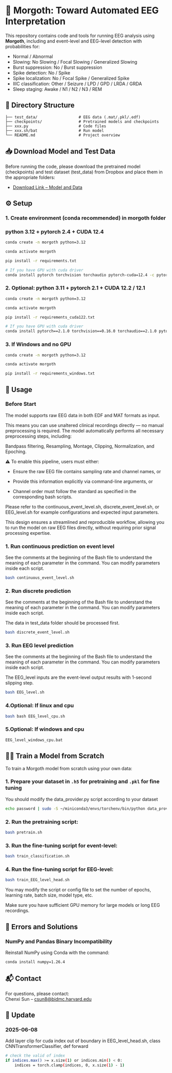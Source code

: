 
# 🧠 Morgoth: Toward Automated EEG Interpretation

This repository contains code and tools for running EEG analysis using **Morgoth**, including and event-level and EEG-level detection with probabilities for:

- Normal / Abnormal
- Slowing: No Slowing / Focal Slowing / Generalized Slowing
- Burst suppression: No / Burst suppression
- Spike detection: No / Spike
- Spike localization: No / Focal Spike / Generalized Spike  
- IIIC classification: Other / Seizure / LPD / GPD / LRDA / GRDA
- Sleep staging: Awake / N1 / N2 / N3 / REM
## 📁 Directory Structure

```
├── test_data/                  # EEG data (.mat/.pkl/.edf)
├── checkpoints/                # Pretrained models and checkpoints
├── xxx.py                      # Code files
├── xxx.sh/bat                  # Run model
└── README.md                   # Project overview
```
## 📥 Download Model and Test Data

Before running the code, please download the pretrained model (checkpoints) and test dataset (test_data) from Dropbox and place them in the appropriate folders:

- [Download Link – Model and Data](https://www.dropbox.com/scl/fo/6sb9kjeqcf0qr9ul399bt/AMBXz3vgkMrxS38tNyjapjc?rlkey=386p1uphrmewggutb8oup3pb5&st=kx1szipb&dl=0) 

## ⚙️ Setup

### 1. Create environment (conda recommended) in morgoth folder
### python 3.12 + pytorch 2.4 + CUDA 12.4

```bash
conda create -n morgoth python=3.12 

conda activate morgoth

pip install -r requirements.txt

# If you have GPU with cuda driver
conda install pytorch torchvision torchaudio pytorch-cuda=12.4 -c pytorch -c nvidia
```


### 2. Optional: python 3.11 + pytorch 2.1 + CUDA 12.2 / 12.1
```bash
conda create -n morgoth python=3.12 

conda activate morgoth

pip install -r requirements_cuda122.txt

# If you have GPU with cuda driver
conda install pytorch==2.1.0 torchvision==0.16.0 torchaudio==2.1.0 pytorch-cuda=12.1 -c pytorch -c nvidia
```

### 3. If Windows and no GPU
```bash
conda create -n morgoth python=3.12 

conda activate morgoth

pip install -r requirements_windows.txt
```


## 🚀 Usage

### Before Start

The model supports raw EEG data in both EDF and MAT formats as input.

This means you can use unaltered clinical recordings directly — no manual preprocessing is required. The model automatically performs all necessary preprocessing steps, including: 

Bandpass filtering, Resampling, Montage, Clipping, Normalization, and Epoching.

⚠️ To enable this pipeline, users must either:

- Ensure the raw EEG file contains sampling rate and channel names, or

- Provide this information explicitly via command-line arguments, or 

- Channel order must follow the standard as specified in the corresponding bash scripts. 

Please refer to the continuous_event_level.sh, discrete_event_level.sh, or EEG_level.sh for example configurations and expected input parameters.

This design ensures a streamlined and reproducible workflow, allowing you to run the model on raw EEG files directly, without requiring prior signal processing expertise.

### 1. Run continuous prediction on event level

See the comments at the beginning of the Bash file to understand the meaning of each parameter in the command. You can modify parameters inside each script.

```bash
bash continuous_event_level.sh
```

### 2. Run discrete prediction
See the comments at the beginning of the Bash file to understand the meaning of each parameter in the command. You can modify parameters inside each script.

The data in test_data folder should be processed first.

```bash
bash discrete_event_level.sh
```

### 3. Run EEG level prediction
See the comments at the beginning of the Bash file to understand the meaning of each parameter in the command. You can modify parameters inside each script.

The EEG_level inputs are the event-level output results with 1-second slipping step.

```bash
bash EEG_level.sh
```

### 4.Optional: If linux and cpu

```bash
bash bash EEG_level_cpu.sh
```

### 5.Optional: If windows and cpu

```bash
EEG_level_windows_cpu.bat
```

## 🏋️‍♂️ Train a Model from Scratch

To train a Morgoth model from scratch using your own data:

### 1. Prepare your dataset in `.h5` for pretraining and `.pkl` for fine tuning 

You should modify the data_provider.py script according to your dataset

```bash
echo password | sudo -S ~/miniconda3/envs/torchenv/bin/python data_provider.py
```

### 2. Run the pretraining script:

```bash
bash pretrain.sh
```

### 3. Run the fine-tuning script for event-level:

```bash
bash train_classification.sh
```

### 4. Run the fine-tuning script for EEG-level:

```bash
bash train_EEG_level_head.sh
```

You may modify the script or config file to set the number of epochs, learning rate, batch size, model type, etc.

Make sure you have sufficient GPU memory for large models or long EEG recordings.


## 🔧 Errors and Solutions

### NumPy and Pandas Binary Incompatibility

Reinstall NumPy using Conda with the command:

```bash
conda install numpy=1.26.4
```


## 📬 Contact

For questions, please contact:  
Chenxi Sun – csun8@bidmc.harvard.edu


## 🚨 Update 

### 2025-06-08

Add layer clip for cuda index out of boundary in EEG_level_head.sh, class CNNTransformerClassifier, def forward

```bash
# check the valid of index
if indices.max() >= x.size(1) or indices.min() < 0:
    indices = torch.clamp(indices, 0, x.size(1) - 1)
```

